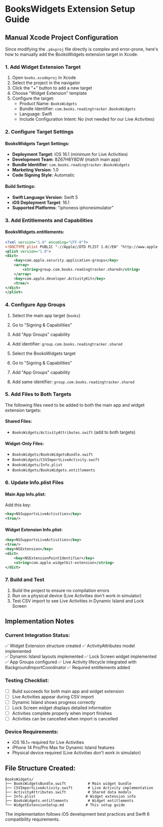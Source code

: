 # BooksWidgets Extension Setup Guide

## Manual Xcode Project Configuration

Since modifying the `.pbxproj` file directly is complex and error-prone, here's how to manually add the BooksWidgets extension target in Xcode:

### 1. Add Widget Extension Target

1. Open `books.xcodeproj` in Xcode
2. Select the project in the navigator
3. Click the "+" button to add a new target
4. Choose "Widget Extension" template
5. Configure the target:
   - Product Name: `BooksWidgets`
   - Bundle Identifier: `com.books.readingtracker.BooksWidgets`
   - Language: Swift
   - Include Configuration Intent: No (not needed for our Live Activities)

### 2. Configure Target Settings

#### BooksWidgets Target Settings:
- **Deployment Target**: iOS 16.1 (minimum for Live Activities)
- **Development Team**: 8Z67H8Y8DW (match main app)
- **Bundle Identifier**: `com.books.readingtracker.BooksWidgets`
- **Marketing Version**: 1.0
- **Code Signing Style**: Automatic

#### Build Settings:
- **Swift Language Version**: Swift 5
- **iOS Deployment Target**: 16.1
- **Supported Platforms**: "iphoneos iphonesimulator"

### 3. Add Entitlements and Capabilities

#### BooksWidgets.entitlements:
```xml
<?xml version="1.0" encoding="UTF-8"?>
<!DOCTYPE plist PUBLIC "-//Apple//DTD PLIST 1.0//EN" "http://www.apple.com/DTDs/PropertyList-1.0.dtd">
<plist version="1.0">
<dict>
    <key>com.apple.security.application-groups</key>
    <array>
        <string>group.com.books.readingtracker.shared</string>
    </array>
    <key>com.apple.developer.ActivityKit</key>
    <true/>
</dict>
</plist>
```

### 4. Configure App Groups

1. Select the main app target (`books`)
2. Go to "Signing & Capabilities"
3. Add "App Groups" capability
4. Add identifier: `group.com.books.readingtracker.shared`

5. Select the BooksWidgets target
6. Go to "Signing & Capabilities"  
7. Add "App Groups" capability
8. Add same identifier: `group.com.books.readingtracker.shared`

### 5. Add Files to Both Targets

The following files need to be added to both the main app and widget extension targets:

#### Shared Files:
- `BooksWidgets/ActivityAttributes.swift` (add to both targets)

#### Widget-Only Files:
- `BooksWidgets/BooksWidgetsBundle.swift`
- `BooksWidgets/CSVImportLiveActivity.swift`
- `BooksWidgets/Info.plist`
- `BooksWidgets/BooksWidgets.entitlements`

### 6. Update Info.plist Files

#### Main App Info.plist:
Add this key:
```xml
<key>NSSupportsLiveActivities</key>
<true/>
```

#### Widget Extension Info.plist:
```xml
<key>NSSupportsLiveActivities</key>
<true/>
<key>NSExtension</key>
<dict>
    <key>NSExtensionPointIdentifier</key>
    <string>com.apple.widgetkit-extension</string>
</dict>
```

### 7. Build and Test

1. Build the project to ensure no compilation errors
2. Run on a physical device (Live Activities don't work in simulator)
3. Test CSV import to see Live Activities in Dynamic Island and Lock Screen

## Implementation Notes

### Current Integration Status:
✅ Widget Extension structure created
✅ ActivityAttributes model implemented  
✅ Dynamic Island layouts implemented
✅ Lock Screen widget implemented
✅ App Groups configured
✅ Live Activity lifecycle integrated with BackgroundImportCoordinator
✅ Required entitlements added

### Testing Checklist:
- [ ] Build succeeds for both main app and widget extension
- [ ] Live Activities appear during CSV import
- [ ] Dynamic Island shows progress correctly
- [ ] Lock Screen widget displays detailed information
- [ ] Activities complete properly when import finishes
- [ ] Activities can be cancelled when import is cancelled

### Device Requirements:
- iOS 16.1+ required for Live Activities
- iPhone 14 Pro/Pro Max for Dynamic Island features
- Physical device required (Live Activities don't work in simulator)

## File Structure Created:

```
BooksWidgets/
├── BooksWidgetsBundle.swift          # Main widget bundle
├── CSVImportLiveActivity.swift       # Live Activity implementation
├── ActivityAttributes.swift          # Shared data models
├── Info.plist                       # Widget extension info
├── BooksWidgets.entitlements         # Widget entitlements
└── WidgetExtensionSetup.md          # This setup guide
```

The implementation follows iOS development best practices and Swift 6 compatibility requirements.